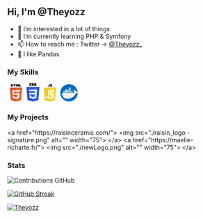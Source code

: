 ## Hi, I'm @Theyozz

- 👀 I’m interested in a lot of things
- 🌱 I’m currently learning PHP & Symfony
- 📫 How to reach me :
        Twitter -> <a href="https://twitter.com/Theyozz_">@Theyozz_</a> 
- 🐼 I like Pandas

### My Skills

<div>
    <img src="./logo-html.png" alt="" width="40">
    <img src="./logo-css.png" alt="" width="30">
    <img src="./js-logo.png" alt="" width="40">
    <img src="logo-docker.png" alt="" width="40">
    
</div>

### My Projects
[ ]([https://www.google.com](https://maelie-richarte.fr/))
        <a href="https://raisinceramic.com/"> 
            <img src="./raisin_logo - signature.png" alt="" width="75"> 
        </a>
        <a href="https://maelie-richarte.fr/"> 
            <img src="./newLogo.png" alt="" width="75"> 
        </a>

### Stats
![Contributions GitHub](https://github-readme-stats.vercel.app/api?username=theyozz&custom_title=Contributions%20GitHub&show_icons=true&locale=fr&count_private=true&hide=stars,issues&bg_color=0d1117&hide_border=true&icon_color=52BFEA&text_color=FFF&title_color=52BFEA)

[![GitHub Streak](https://github-readme-streak-stats.herokuapp.com?user=theyozz&hide_border=true&locale=fr&background=0d1117&ring=52BFEA&stroke=52BFEA&fire=52BFEA&sideNums=FFFFFF&currStreakLabel=FFFFFF&sideLabels=FFFFFF&dates=FFFFFF&currStreakNum=FFFFFF)](https://git.io/streak-stats)

[![Theyozz](https://github-profile-trophy.vercel.app/?username=theyozz&theme=onedark&rank=SECRET,SSS,SS,S,AAA,AA,A&no-bg=true&no-frame=true&margin-w=16)](https://github.com/ryo-ma/github-profile-trophy)
